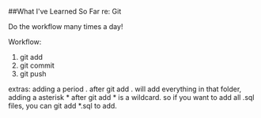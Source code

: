 ##What I've Learned So Far re: Git

Do the workflow many times a day!

Workflow:
1. git add
2. git commit
3. git push

extras: adding a period . after git add . will add everything in that folder, adding a asterisk * after git add * is a wildcard. so if you want to add all .sql files, you can git add *.sql to add.